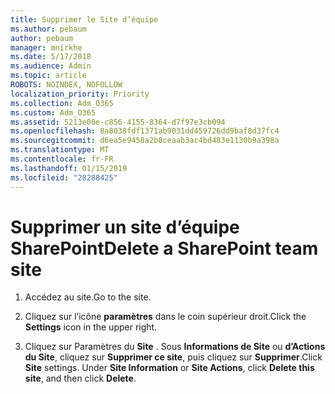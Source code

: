 ```yaml
---
title: Supprimer le Site d’équipe
ms.author: pebaum
author: pebaum
manager: mnirkhe
ms.date: 5/17/2018
ms.audience: Admin
ms.topic: article
ROBOTS: NOINDEX, NOFOLLOW
localization_priority: Priority
ms.collection: Adm_O365
ms.custom: Adm_O365
ms.assetid: 5213e00e-c856-4155-8364-d7f97e3cb094
ms.openlocfilehash: 8a8038fdf1371ab9031dd459726dd9baf8d37fc4
ms.sourcegitcommit: d6ea5e9458a2b8ceaab3ac4bd483e1130b9a398a
ms.translationtype: MT
ms.contentlocale: fr-FR
ms.lasthandoff: 01/15/2019
ms.locfileid: "28288425"
---
```

# <a name="delete-a-sharepoint-team-site"></a><span data-ttu-id="040f7-102">Supprimer un site d’équipe SharePoint</span><span class="sxs-lookup"><span data-stu-id="040f7-102">Delete a SharePoint team site</span></span>

1. <span data-ttu-id="040f7-103">Accédez au site.</span><span class="sxs-lookup"><span data-stu-id="040f7-103">Go to the site.</span></span>
    
2. <span data-ttu-id="040f7-104">Cliquez sur l’icône **paramètres** dans le coin supérieur droit.</span><span class="sxs-lookup"><span data-stu-id="040f7-104">Click the **Settings** icon in the upper right.</span></span> 
    
3. <span data-ttu-id="040f7-p101">Cliquez sur Paramètres du **Site** . Sous **Informations de Site** ou **d’Actions du Site**, cliquez sur **Supprimer ce site**, puis cliquez sur **Supprimer**.</span><span class="sxs-lookup"><span data-stu-id="040f7-p101">Click **Site** settings. Under **Site Information** or **Site Actions**, click **Delete this site**, and then click **Delete**.</span></span>
    

